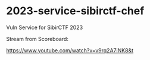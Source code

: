 # 2023-service-sibirctf-chef

Vuln Service for SibirCTF 2023


Stream from Scoreboard:

https://www.youtube.com/watch?v=v9rq2A7iNK8&t
